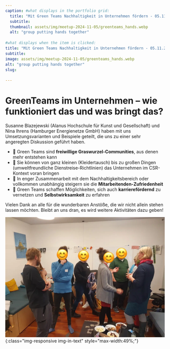 ```yaml
---
caption: #what displays in the portfolio grid:
  title: "Mit Green Teams Nachhaltigkeit in Unternehmen fördern - 05.11.2024" 
  subtitle: 
  thumbnail: assets/img/meetup-2024-11-05/greenteams_hands.webp
  alt: "group putting hands together"

#what displays when the item is clicked:
title: "Mit Green Teams Nachhaltigkeit in Unternehmen fördern - 05.11.2024"
subtitle: 
image: assets/img/meetup-2024-11-05/greenteams_hands.webp
alt: "group putting hands together"
slug: 

---
```

# GreenTeams im Unternehmen – wie funktioniert das und was bringt das? 

Susanne Blazejewski (Alanus Hochschule für Kunst und Gesellschaft) und Nina Ihrens (Hamburger Energienetze GmbH) haben mit uns Umsetzungsvarianten und Beispiele geteilt, die uns zu einer sehr angeregten Diskussion geführt haben. 

* 🌱 Green Teams sind __freiwillige Graswurzel-Communities__, aus denen mehr entstehen kann
* 🌱 Sie können von ganz kleinen (Kleidertausch) bis zu großen Dingen (umweltfreundliche Dienstreise-Richtlinien) das Unternehmen im CSR-Kontext voran bringen
* 🌱 In enger Zusammenarbeit mit dem Nachhaltigkeitsbereich oder vollkommen unabhängig steigern sie die __Mitarbeitenden-Zufriedenheit__
* 🌱 Green Teams schaffen Möglichkeiten, sich auch __karrierefördernd__ zu vernetzen und __Selbstwirksamkeit__ zu erfahren

Vielen Dank an alle für die wunderbaren Anstöße, die wir nicht allein stehen lassen möchten. Bleibt an uns dran, es wird weitere Aktivitäten dazu geben!

![Netzwerken](assets/img/meetup-2024-11-05/netzwerken.webp){:class="img-responsive img-in-text" style="max-width:49%;"}
